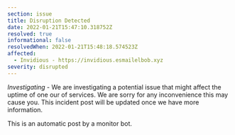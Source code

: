 ```yaml
---
section: issue
title: Disruption Detected
date: 2022-01-21T15:47:10.318752Z
resolved: true
informational: false
resolvedWhen: 2022-01-21T15:48:18.574523Z
affected:
  - Invidious - https://invidious.esmailelbob.xyz
severity: disrupted
---
```

*Investigating* - We are investigating a potential issue that might affect the uptime of one our of services. We are sorry for any inconvenience this may cause you. This incident post will be updated once we have more information.

This is an automatic post by a monitor bot.
        